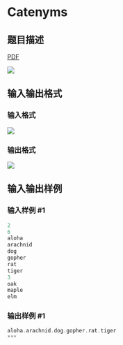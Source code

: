 # Catenyms

## 题目描述

[problemUrl]: https://uva.onlinejudge.org/index.php?option=com_onlinejudge&Itemid=8&category=16&page=show_problem&problem=1382

[PDF](https://uva.onlinejudge.org/external/104/p10441.pdf)

![](https://cdn.luogu.com.cn/upload/vjudge_pic/UVA10441/eb0df29e506ad7b79a2a1261b236ecf3f0b7da40.png)

## 输入输出格式

### 输入格式

![](https://cdn.luogu.com.cn/upload/vjudge_pic/UVA10441/0c0f7a1c0f3c5745c71d08b57c2a8dbacb3f916f.png)

### 输出格式

![](https://cdn.luogu.com.cn/upload/vjudge_pic/UVA10441/befc43c5954d0bd5d4a50ee2389a929f3041976c.png)

## 输入输出样例

### 输入样例 #1

```cpp
2
6
aloha
arachnid
dog
gopher
rat
tiger
3
oak
maple
elm
```


### 输出样例 #1

```cpp
aloha.arachnid.dog.gopher.rat.tiger
***
```


